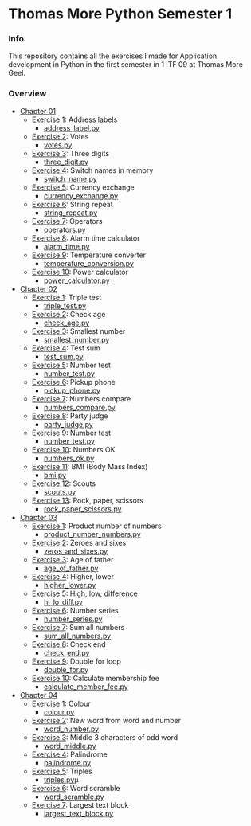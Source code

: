 # Thomas More Python Semester 1
### Info
This repository contains all the exercises I made for Application development in Python in the first semester in 1 ITF 09 at Thomas More Geel.
### Overview
- [Chapter 01](/C1)
    - [Exercise 1](/C1/EX1): Address labels
        - [address_label.py](/C1/EX1/address_label.py)
    - [Exercise 2](/C1/EX2): Votes
        - [votes.py](/C1/EX2/votes.py)
    - [Exercise 3](/C1/EX3): Three digits
        - [three_digit.py](/C1/EX3/three_digit.py)
    - [Exercise 4](/C1/EX4): Switch names in memory
        - [switch_name.py](/C1/EX4/switch_name.py)
    - [Exercise 5](/C1/EX5): Currency exchange
        - [currency_exchange.py](/C1/EX5/currency_exchange.py)
    - [Exercise 6](/C1/EX6): String repeat
        - [string_repeat.py](/C1/EX6/string_repeat.py)
    - [Exercise 7](/C1/EX7): Operators
        - [operators.py](/C1/EX7/operators.py)
    - [Exercise 8](/C1/EX8): Alarm time calculator
        - [alarm_time.py](/C1/EX8/alarm_time.py)
    - [Exercise 9](/C1/EX9): Temperature converter
        - [temperature_conversion.py](/C1/EX9/temperature_conversion.py)
    - [Exercise 10](/C1/EX10): Power calculator
        - [power_calculator.py](/C1/EX10/power_calculator.py)
- [Chapter 02](/C2)
    - [Exercise 1](/C2/EX1): Triple test
        - [triple_test.py](/C2/EX1/triple_test.py)
    - [Exercise 2](/C2/EX2): Check age
        - [check_age.py](/C2/EX2/check_age.py)
    - [Exercise 3](/C2/EX3): Smallest number
        - [smallest_number.py](/C2/EX3/smallest_number.py)
    - [Exercise 4](/C2/EX4): Test sum
        - [test_sum.py](/C2/EX4/test_sum.py)
    - [Exercise 5](/C2/EX5): Number test
        - [number_test.py](/C2/EX5/number_test.py)
    - [Exercise 6](/C2/EX6): Pickup phone
        - [pickup_phone.py](/C2/EX6/pickup_phone.py)
    - [Exercise 7](/C2/EX7): Numbers compare
        - [numbers_compare.py](/C2/EX7/numbers_compare.py)
    - [Exercise 8](/C2/EX8): Party judge
        - [party_judge.py](/C2/EX8/party_judge.py)
    - [Exercise 9](/C2/EX9): Number test
        - [number_test.py](/C2/EX9/number_test.py)
    - [Exercise 10](/C2/EX10): Numbers OK
        - [numbers_ok.py](/C2/EX10/numbers_ok.py)
    - [Exercise 11](/C2/EX11): BMI (Body Mass Index)
        - [bmi.py](/C2/EX11/bmi.py)
    - [Exercise 12](/C2/EX12): Scouts
        - [scouts.py](/C2/EX12/scouts.py)
    - [Exercise 13](/C2/EX13): Rock, paper, scissors
        - [rock_paper_scissors.py](/C2/EX13/rock_paper_scissors.py)
- [Chapter 03](/C3)
    - [Exercise 1](/C3/EX1): Product number of numbers
        - [product_number_numbers.py](/C3/EX1/product_number_numbers.py)
    - [Exercise 2](/C3/EX2): Zeroes and sixes
        - [zeros_and_sixes.py](/C3/EX2/zeros_and_sixes.py)
    - [Exercise 3](/C3/EX3): Age of father
        - [age_of_father.py](/C3/EX3/age_of_father.py)
    - [Exercise 4](/C3/EX4): Higher, lower
        - [higher_lower.py](/C3/EX4/higher_lower.py)
    - [Exercise 5](/C3/EX5): High, low, difference
        - [hi_lo_diff.py](/C3/EX5/hi_lo_diff.py)
    - [Exercise 6](/C3/EX6): Number series
        - [number_series.py](/C3/EX6/number_series.py)
    - [Exercise 7](/C3/EX7): Sum all numbers
        - [sum_all_numbers.py](/C3/EX7/sum_all_numbers.py)
    - [Exercise 8](/C3/EX8): Check end
        - [check_end.py](/C3/EX8/check_end.py)
    - [Exercise 9](/C3/EX9): Double for loop
        - [double_for.py](/C3/EX9/double_for.py)
    - [Exercise 10](/C3/EX10): Calculate membership fee
        - [calculate_member_fee.py](/C3/EX10/calculate_member_fee.py)
- [Chapter 04](/C4)
    - [Exercise 1](/C4/EX1): Colour
        - [colour.py](/C4/EX1/colour.py)
    - [Exercise 2](/C4/EX2): New word from word and number
        - [word_number.py](/C4/EX2/word_number.py)
    - [Exercise 3](/C4/EX3): Middle 3 characters of odd word
        - [word_middle.py](/C4/EX3/word_middle.py)
    - [Exercise 4](/C4/EX4): Palindrome
        - [palindrome.py](/C4/EX4/palindrome.py)
    - [Exercise 5](/C4/EX5): Triples
        - [triples.py](/C4/EX5/triples.py)µ
    - [Exercise 6](/C4/EX6): Word scramble
        - [word_scramble.py](/C4/EX6/word_scramble.py)
    - [Exercise 7](/C4/EX7): Largest text block
        - [largest_text_block.py](/C4/EX7/largest_text_block.py)